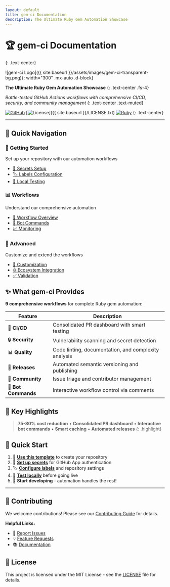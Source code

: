 ```yaml
---
layout: default
title: gem-ci Documentation
description: The Ultimate Ruby Gem Automation Showcase
---
```


# 🏆 gem-ci Documentation
{: .text-center}

![gem-ci Logo]({{ site.baseurl }}/assets/images/gem-ci-transparent-bg.png){: width="300" .mx-auto .d-block}

**The Ultimate Ruby Gem Automation Showcase**
{: .text-center .fs-4}

*Battle-tested GitHub Actions workflows with comprehensive CI/CD, security, and community management*
{: .text-center .text-muted}

[![GitHub](https://img.shields.io/badge/GitHub-patrick204nqh%2Fgem--ci-blue?style=for-the-badge&logo=github)](https://github.com/patrick204nqh/gem-ci)
[![License](https://img.shields.io/badge/License-MIT-yellow.svg?style=for-the-badge)]({{ site.baseurl }}/LICENSE.txt)
[![Ruby](https://img.shields.io/badge/Ruby-3.3+-red?style=for-the-badge&logo=ruby)](https://ruby-lang.org)
{: .text-center}

---

## 🚀 Quick Navigation

<div class="row">
<div class="col-md-4">

### 🏁 Getting Started
Set up your repository with our automation workflows

- [🔐 Secrets Setup](setup/secrets)
- [🏷️ Labels Configuration](setup/labels)  
- [🧪 Local Testing](guides/local-testing)

</div>
<div class="col-md-4">

### 📊 Workflows
Understand our comprehensive automation

- [🔄 Workflow Overview](workflows/overview)
- [🤖 Bot Commands](guides/bot-commands)
- [📈 Monitoring](guides/monitoring)

</div>
<div class="col-md-4">

### 🎯 Advanced
Customize and extend the workflows

- [🔧 Customization](guides/customization)
- [🌐 Ecosystem Integration](guides/ecosystem)
- [✅ Validation](guides/validation)

</div>
</div>

## ✨ What gem-ci Provides

**9 comprehensive workflows** for complete Ruby gem automation:

| Feature            | Description                                          |
| ------------------ | ---------------------------------------------------- |
| 🔄 **CI/CD**        | Consolidated PR dashboard with smart testing         |
| 🔒 **Security**     | Vulnerability scanning and secret detection          |
| 📊 **Quality**      | Code linting, documentation, and complexity analysis |
| 🚀 **Releases**     | Automated semantic versioning and publishing         |
| 👥 **Community**    | Issue triage and contributor management              |
| 🤖 **Bot Commands** | Interactive workflow control via comments            |

## 🎯 Key Highlights

> **75-80% cost reduction** • **Consolidated PR dashboard** • **Interactive bot commands** • **Smart caching** • **Automated releases**
{: .highlight}

## 🚀 Quick Start

<div class="steps">

1. 🎯 **[Use this template](https://github.com/patrick204nqh/gem-ci/generate)** to create your repository
2. 🔐 **[Set up secrets](setup/secrets)** for GitHub App authentication  
3. 🏷️ **[Configure labels](setup/labels)** and repository settings
4. 🧪 **[Test locally](guides/local-testing)** before going live
5. 🚀 **Start developing** - automation handles the rest!

</div>

---

## 🤝 Contributing

We welcome contributions! Please see our [Contributing Guide](../CONTRIBUTING.md) for details.

**Helpful Links:**
- 🐛 [Report Issues](https://github.com/patrick204nqh/gem-ci/issues)
- 💡 [Feature Requests](https://github.com/patrick204nqh/gem-ci/issues/new?template=feature_request.md)
- 📚 [Documentation](https://patrick204nqh.github.io/gem-ci/)

## 📄 License

This project is licensed under the MIT License - see the [LICENSE](../LICENSE.txt) file for details.
